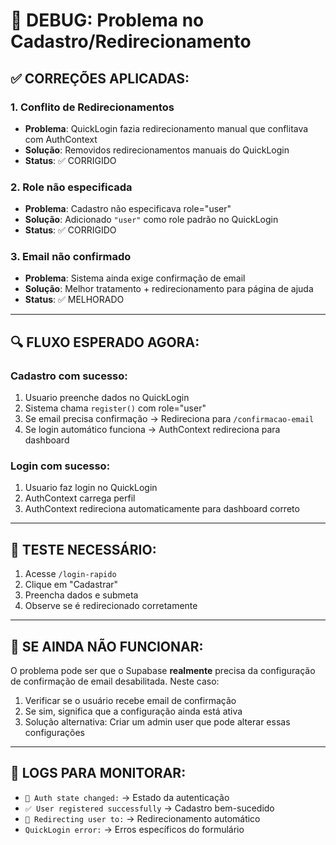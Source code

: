 # 🐛 DEBUG: Problema no Cadastro/Redirecionamento

## ✅ **CORREÇÕES APLICADAS:**

### 1. **Conflito de Redirecionamentos**
- **Problema**: QuickLogin fazia redirecionamento manual que conflitava com AuthContext
- **Solução**: Removidos redirecionamentos manuais do QuickLogin
- **Status**: ✅ CORRIGIDO

### 2. **Role não especificada**
- **Problema**: Cadastro não especificava role="user" 
- **Solução**: Adicionado `"user"` como role padrão no QuickLogin
- **Status**: ✅ CORRIGIDO

### 3. **Email não confirmado**
- **Problema**: Sistema ainda exige confirmação de email
- **Solução**: Melhor tratamento + redirecionamento para página de ajuda
- **Status**: ✅ MELHORADO

---

## 🔍 **FLUXO ESPERADO AGORA:**

### **Cadastro com sucesso:**
1. Usuario preenche dados no QuickLogin
2. Sistema chama `register()` com role="user"
3. Se email precisa confirmação → Redireciona para `/confirmacao-email`
4. Se login automático funciona → AuthContext redireciona para dashboard

### **Login com sucesso:**
1. Usuario faz login no QuickLogin
2. AuthContext carrega perfil
3. AuthContext redireciona automaticamente para dashboard correto

---

## 🎯 **TESTE NECESSÁRIO:**

1. Acesse `/login-rapido`
2. Clique em "Cadastrar"
3. Preencha dados e submeta
4. Observe se é redirecionado corretamente

---

## 🚨 **SE AINDA NÃO FUNCIONAR:**

O problema pode ser que o Supabase **realmente** precisa da configuração de confirmação de email desabilitada. Neste caso:

1. Verificar se o usuário recebe email de confirmação
2. Se sim, significa que a configuração ainda está ativa
3. Solução alternativa: Criar um admin user que pode alterar essas configurações

---

## 📝 **LOGS PARA MONITORAR:**

- `🔄 Auth state changed:` → Estado da autenticação
- `✅ User registered successfully` → Cadastro bem-sucedido
- `🔄 Redirecting user to:` → Redirecionamento automático
- `QuickLogin error:` → Erros específicos do formulário